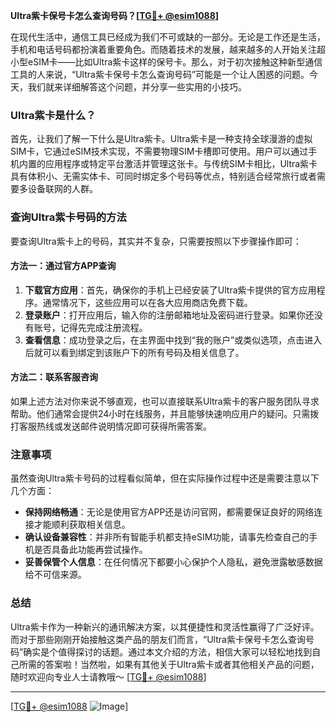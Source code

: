 **Ultra紫卡保号卡怎么查询号码？[[TG💪+ @esim1088](https://t.me/s/esim1088)]**

在现代生活中，通信工具已经成为我们不可或缺的一部分。无论是工作还是生活，手机和电话号码都扮演着重要角色。而随着技术的发展，越来越多的人开始关注超小型eSIM卡——比如Ultra紫卡这样的保号卡。那么，对于初次接触这种新型通信工具的人来说，“Ultra紫卡保号卡怎么查询号码”可能是一个让人困惑的问题。今天，我们就来详细解答这个问题，并分享一些实用的小技巧。

### Ultra紫卡是什么？

首先，让我们了解一下什么是Ultra紫卡。Ultra紫卡是一种支持全球漫游的虚拟SIM卡，它通过eSIM技术实现，不需要物理SIM卡槽即可使用。用户可以通过手机内置的应用程序或特定平台激活并管理这张卡。与传统SIM卡相比，Ultra紫卡具有体积小、无需实体卡、可同时绑定多个号码等优点，特别适合经常旅行或者需要多设备联网的人群。

### 查询Ultra紫卡号码的方法

要查询Ultra紫卡上的号码，其实并不复杂，只需要按照以下步骤操作即可：

#### 方法一：通过官方APP查询
1. **下载官方应用**：首先，确保你的手机上已经安装了Ultra紫卡提供的官方应用程序。通常情况下，这些应用可以在各大应用商店免费下载。
2. **登录账户**：打开应用后，输入你的注册邮箱地址及密码进行登录。如果你还没有账号，记得先完成注册流程。
3. **查看信息**：成功登录之后，在主界面中找到“我的账户”或类似选项，点击进入后就可以看到绑定到该账户下的所有号码及相关信息了。

#### 方法二：联系客服咨询
如果上述方法对你来说不够直观，也可以直接联系Ultra紫卡的客户服务团队寻求帮助。他们通常会提供24小时在线服务，并且能够快速响应用户的疑问。只需拨打客服热线或发送邮件说明情况即可获得所需答案。

### 注意事项
虽然查询Ultra紫卡号码的过程看似简单，但在实际操作过程中还是需要注意以下几个方面：
- **保持网络畅通**：无论是使用官方APP还是访问官网，都需要保证良好的网络连接才能顺利获取相关信息。
- **确认设备兼容性**：并非所有智能手机都支持eSIM功能，请事先检查自己的手机是否具备此功能再尝试操作。
- **妥善保管个人信息**：在任何情况下都要小心保护个人隐私，避免泄露敏感数据给不可信来源。

### 总结
Ultra紫卡作为一种新兴的通讯解决方案，以其便捷性和灵活性赢得了广泛好评。而对于那些刚刚开始接触这类产品的朋友们而言，“Ultra紫卡保号卡怎么查询号码”确实是个值得探讨的话题。通过本文介绍的方法，相信大家可以轻松地找到自己所需的答案啦！当然啦，如果有其他关于Ultra紫卡或者其他相关产品的问题，随时欢迎向专业人士请教哦～ [[TG💪+ @esim1088](https://t.me/s/esim1088)]

---

[[TG💪+ @esim1088](https://t.me/s/esim1088) ![Image](https://i.postimg.cc/4NQfJmqS/Snipaste-2025-05-13-00-14-12.png)]